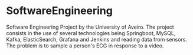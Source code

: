 # SoftwareEngineering

Software Engineering Project by the University of Aveiro. The project consists in the use of several technologies being Springboot, MySQL, Kafka, ElasticSearch, Grafana and Jenkins and reading data from sensors.
The problem is to sample a person's ECG in response to a video.
